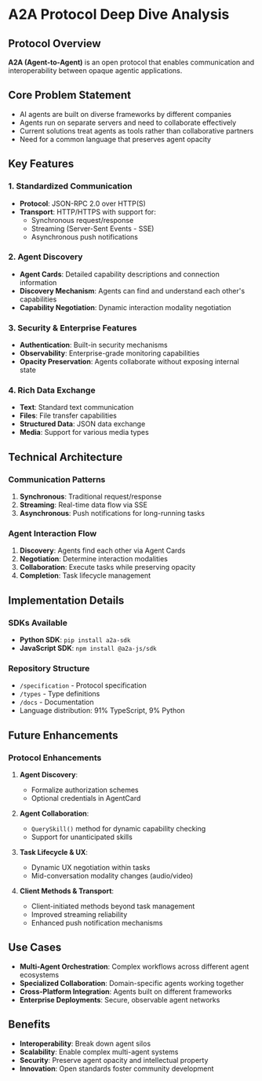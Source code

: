 # A2A Protocol Deep Dive Analysis

## Protocol Overview
**A2A (Agent-to-Agent)** is an open protocol that enables communication and interoperability between opaque agentic applications.

## Core Problem Statement
- AI agents are built on diverse frameworks by different companies
- Agents run on separate servers and need to collaborate effectively
- Current solutions treat agents as tools rather than collaborative partners
- Need for a common language that preserves agent opacity

## Key Features

### 1. Standardized Communication
- **Protocol**: JSON-RPC 2.0 over HTTP(S)
- **Transport**: HTTP/HTTPS with support for:
  - Synchronous request/response
  - Streaming (Server-Sent Events - SSE)
  - Asynchronous push notifications

### 2. Agent Discovery
- **Agent Cards**: Detailed capability descriptions and connection information
- **Discovery Mechanism**: Agents can find and understand each other's capabilities
- **Capability Negotiation**: Dynamic interaction modality negotiation

### 3. Security & Enterprise Features
- **Authentication**: Built-in security mechanisms
- **Observability**: Enterprise-grade monitoring capabilities
- **Opacity Preservation**: Agents collaborate without exposing internal state

### 4. Rich Data Exchange
- **Text**: Standard text communication
- **Files**: File transfer capabilities
- **Structured Data**: JSON data exchange
- **Media**: Support for various media types

## Technical Architecture

### Communication Patterns
1. **Synchronous**: Traditional request/response
2. **Streaming**: Real-time data flow via SSE
3. **Asynchronous**: Push notifications for long-running tasks

### Agent Interaction Flow
1. **Discovery**: Agents find each other via Agent Cards
2. **Negotiation**: Determine interaction modalities
3. **Collaboration**: Execute tasks while preserving opacity
4. **Completion**: Task lifecycle management

## Implementation Details

### SDKs Available
- **Python SDK**: `pip install a2a-sdk`
- **JavaScript SDK**: `npm install @a2a-js/sdk`

### Repository Structure
- `/specification` - Protocol specification
- `/types` - Type definitions
- `/docs` - Documentation
- Language distribution: 91% TypeScript, 9% Python

## Future Enhancements

### Protocol Enhancements
1. **Agent Discovery**:
   - Formalize authorization schemes
   - Optional credentials in AgentCard

2. **Agent Collaboration**:
   - `QuerySkill()` method for dynamic capability checking
   - Support for unanticipated skills

3. **Task Lifecycle & UX**:
   - Dynamic UX negotiation within tasks
   - Mid-conversation modality changes (audio/video)

4. **Client Methods & Transport**:
   - Client-initiated methods beyond task management
   - Improved streaming reliability
   - Enhanced push notification mechanisms

## Use Cases
- **Multi-Agent Orchestration**: Complex workflows across different agent ecosystems
- **Specialized Collaboration**: Domain-specific agents working together
- **Cross-Platform Integration**: Agents built on different frameworks
- **Enterprise Deployments**: Secure, observable agent networks

## Benefits
- **Interoperability**: Break down agent silos
- **Scalability**: Enable complex multi-agent systems
- **Security**: Preserve agent opacity and intellectual property
- **Innovation**: Open standards foster community development 
